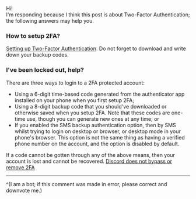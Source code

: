 Hi!  
I'm responding because I think this post is about Two-Factor Authentication; the following answers may help you.

### How to setup 2FA?

[Setting up Two-Factor Authentication](https://support.discord.com/hc/en-us/articles/219576828-Setting-up-Two-Factor-Authentication). Do not forget to download and write down your backup codes.

### I've been locked out, help?

There are three ways to login to a 2FA protected account:

- Using a 6-digit time-based code generated from the authenticator app installed on your phone when you first setup 2FA;
- Using a 8-digit backup code that you should've downloaded or otherwise saved when you setup 2FA. Note that these codes are one-time use, though you can generate new ones at any time; or
- If you enabled the SMS backup authentication option, then by SMS whilst trying to login on desktop or browser, or desktop mode in your phone's browser. This option is not the same thing as having a verified phone number on the account, and the option is disabled by default.

If a code cannot be gotten through any of the above means, then your account is lost and cannot be recovered. [Discord does not bypass or remove 2FA](https://support.discord.com/hc/en-us/articles/115001221072-Lost-Two-Factor-Codes)


- - -

^(I am a bot; if this comment was made in error, please correct and downvote me.)